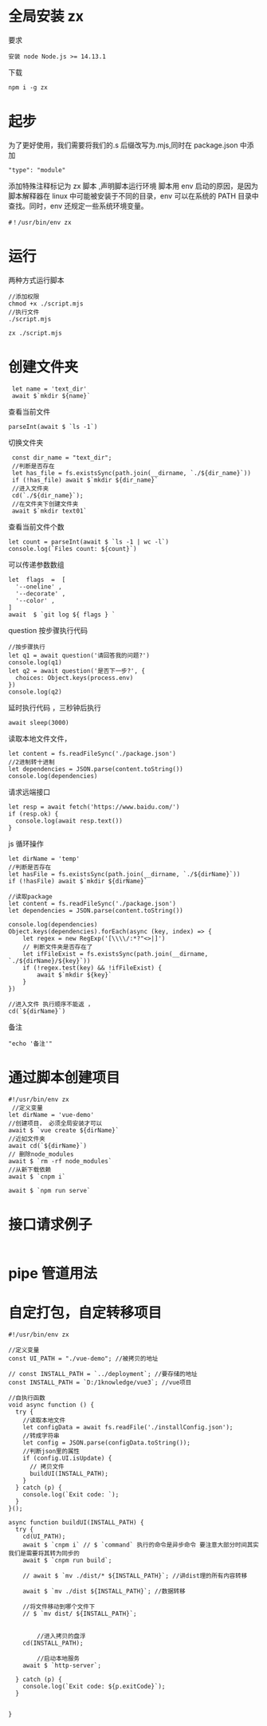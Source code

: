 # 全局安装 zx

要求

```
安装 node Node.js >= 14.13.1
```

下载

```
npm i -g zx
```

# 起步

为了更好使用，我们需要将我们的.s 后缀改写为.mjs,同时在 package.json 中添加

```
"type": "module"
```

添加特殊注释标记为 zx 脚本 ,声明脚本运行环境 脚本用 env 启动的原因，是因为脚本解释器在 linux 中可能被安装于不同的目录，env 可以在系统的 PATH 目录中查找。同时，env 还规定一些系统环境变量。

```
#！/usr/bin/env zx
```

# 运行

两种方式运行脚本

```
//添加权限
chmod +x ./script.mjs
//执行文件
./script.mjs

zx ./script.mjs

```

# 创建文件夹

```
 let name = 'text_dir'
 await $`mkdir ${name}`
```

查看当前文件

```
parseInt(await $ `ls -1`)
```

切换文件夹

```
 const dir_name = "text_dir";
 //判断是否存在
 let has_file = fs.existsSync(path.join(__dirname, `./${dir_name}`))
 if (!has_file) await $`mkdir ${dir_name}`
 //进入文件夹
 cd(`./${dir_name}`);
 //在文件夹下创建文件夹
 await $`mkdir text01`

```

查看当前文件个数

```
let count = parseInt(await $ `ls -1 | wc -l`)
console.log(`Files count: ${count}`)
```

可以传递参数数组

```
let  flags  =  [
  '--oneline' ,
  '--decorate' ,
  '--color' ,
]
await  $ `git log ${ flags } `

```

question 按步骤执行代码

```
//按步骤执行
let q1 = await question('请回答我的问题?')
console.log(q1)
let q2 = await question('是否下一步?', {
  choices: Object.keys(process.env)
})
console.log(q2)

```

延时执行代码 ，三秒钟后执行

```
await sleep(3000)
```

读取本地文件文件，

```
let content = fs.readFileSync('./package.json')
//2进制转十进制
let dependencies = JSON.parse(content.toString())
console.log(dependencies)
```

请求远端接口

```
let resp = await fetch('https://www.baidu.com/')
if (resp.ok) {
  console.log(await resp.text())
}
```

js 循环操作

```
let dirName = 'temp'
//判断是否存在
let hasFile = fs.existsSync(path.join(__dirname, `./${dirName}`))
if (!hasFile) await $`mkdir ${dirName}`

//读取package
let content = fs.readFileSync('./package.json')
let dependencies = JSON.parse(content.toString())

console.log(dependencies)
Object.keys(dependencies).forEach(async (key, index) => {
	let regex = new RegExp('[\\\\/:*?"<>|]')
	// 判断文件夹是否存在了
	let ifFileExist = fs.existsSync(path.join(__dirname, `./${dirName}/${key}`))
	if (!regex.test(key) && !ifFileExist) {
		await $`mkdir ${key}`
	}
})

//进入文件 执行顺序不能返 ，
cd(`${dirName}`)

```

备注

```
"echo '备注'"
```

# 通过脚本创建项目

```
#!/usr/bin/env zx
 //定义变量
let dirName = 'vue-demo'
//创建项目， 必须全局安装才可以
await $ `vue create ${dirName}`
//近如文件夹
await cd(`${dirName}`)
// 删除node_modules
await $ `rm -rf node_modules`
//从新下载依赖
await $ `cnpm i`

await $ `npm run serve`
```

# 接口请求例子

```

```

# pipe 管道用法

# 自定打包，自定转移项目

```
#!/usr/bin/env zx

//定义变量
const UI_PATH = "./vue-demo"; //被拷贝的地址

// const INSTALL_PATH = `../deployment`; //要存储的地址
const INSTALL_PATH = `D:/1knowledge/vue3`; //vue项目

//自执行函数
void async function () {
  try {
    //读取本地文件
    let configData = await fs.readFile('./installConfig.json');
    //转成字符串
    let config = JSON.parse(configData.toString());
    //判断json里的属性
    if (config.UI.isUpdate) {
      // 拷贝文件
      buildUI(INSTALL_PATH);
    }
  } catch (p) {
    console.log(`Exit code: `);
  }
}();

async function buildUI(INSTALL_PATH) {
  try {
    cd(UI_PATH);
    await $ `cnpm i` // $ `command` 执行的命令是异步命令 要注意大部分时间其实我们是需要将其转为同步的
    await $ `cnpm run build`;

    // await $ `mv ./dist/* ${INSTALL_PATH}`; //讲dist理的所有内容转移

    await $ `mv ./dist ${INSTALL_PATH}`; //数据转移

    //将文件移动到哪个文件下
    // $ `mv dist/ ${INSTALL_PATH}`;


		//进入拷贝的盘浮
    cd(INSTALL_PATH);
    
		//启动本地服务
    await $ `http-server`;

  } catch (p) {
    console.log(`Exit code: ${p.exitCode}`);
  }


}
```
